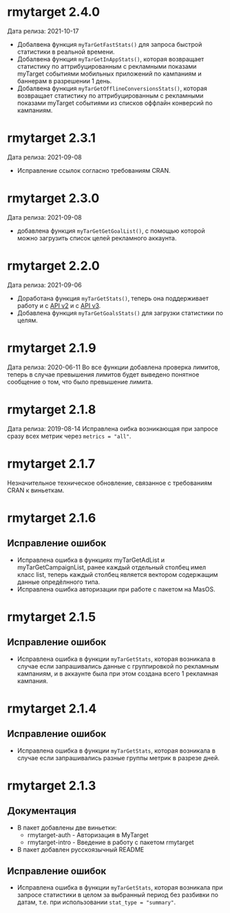 # rmytarget 2.4.0
Дата релиза: 2021-10-17

* Добалвена функция `myTarGetFastStats()` для запроса быстрой статистики в реальной времени.
* Добалвена функция `myTarGetInAppStats()`, которая возвращает статистику по аттрибуцированным с рекламными показами myTarget событиями мобильных приложений по кампаниям и баннерам в разрешении 1 день. 
* Добалвена функция `myTarGetOfflineConversionsStats()`, которая возвращает статистику по аттрибуцированным с рекламными показами myTarget событиями из списков оффлайн конверсий по кампаниям.

# rmytarget 2.3.1
Дата релиза: 2021-09-08

* Исправление ссылок согласно требованиям CRAN.

# rmytarget 2.3.0
Дата релиза: 2021-09-08

* добавлена функция `myTarGetGetGoalList()`, с помощью которой можно загрузить список целей рекламного аккаунта.

# rmytarget 2.2.0
Дата релиза: 2021-09-06

* Доработана функция `myTarGetStats()`, теперь она поддерживает работу и с [API v2](https://target.my.com/adv/api-marketing/doc/stat-v2) и с [API v3](https://target.my.com/adv/api-marketing/doc/stat-v2#statisticsv3).
* Добавлена функция `myTarGetGoalsStats()` для загрузки статистики по целям.

# rmytarget 2.1.9
Дата релиза: 2020-06-11
Во все функции добавлена проверка лимитов, теперь в случае превышения лимитов будет выведено понятное сообщение о том, что было превышение лимита.

# rmytarget 2.1.8
Дата релиза: 2019-08-14
Исправлена оибка возникающая при запросе сразу всех метрик через `metrics = "all"`.

# rmytarget 2.1.7
Незначительное техническое обновление, связанное с требованиям CRAN к виньеткам.

# rmytarget 2.1.6
## Исправление ошибок
* Исправлена ошибка в функциях myTarGetAdList и myTarGetCampaignList, ранее каждый отдельный столбец имел класс list, теперь каждый столбец является вектором содержащим данные опредёлнного типа.
* Исправлена ошибка авторизации при работе с пакетом на MasOS.

# rmytarget 2.1.5
## Исправление ошибок
* Исправлена ошибка в функции `myTarGetStats`, которая возникала в случае если запрашивались данные с группировкой по рекламным кампаниям, и в аккаунте была при этом создана всего 1 рекламная кампания.

# rmytarget 2.1.4
## Исправление ошибок
* Исправлена ошибка в функции `myTarGetStats`, которая возникала в случае если запрашивались разные группы метрик в разрезе дней.

# rmytarget 2.1.3

## Документация
* В пакет добавлены две виньетки:
	* rmytarget-auth - Авторизация в MyTarget
	* rmytarget-intro - Введение в работу с пакетом rmytarget
* В пакет добавлен русскоязычный README

## Исправление ошибок
* Исправлена ошибка в функции `myTarGetStats`, которая возникала при запросе статистики в целом за выбранный период без разбивки по датам, т.е. при использовании `stat_type = "summary"`.

